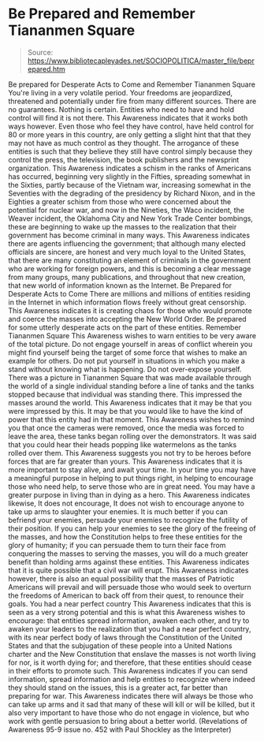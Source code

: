 # Be Prepared and Remember Tiananmen Square

> Source: https://www.bibliotecapleyades.net/SOCIOPOLITICA/master_file/beprepared.htm

Be prepared for Desperate Acts to Come
and
Remember Tiananmen Square
You're living in a very volatile
period. Your freedoms are jeopardized, threatened and potentially under fire
from many different sources. There are no guarantees. Nothing is certain.
Entities who need to have and hold control will find it is not there. This
Awareness indicates that it works both ways however. Even those who feel they
have control, have held control for 80 or more years in this country, are
only getting a slight hint that that they may not have as much control as
they thought.
The arrogance of these entities is
such that they believe they still have control simply because they control
the press, the television, the book publishers and the newsprint organization.
This Awareness indicates a schism in the ranks of Americans has occurred,
beginning very slightly in the Fifties, spreading somewhat in the Sixties,
partly because of the Vietnam war, increasing somewhat in the Seventies with
the degrading of the presidency by Richard Nixon, and in the Eighties a greater
schism from those who were concerned about the potential for nuclear war,
and now in the Nineties, the Waco incident, the Weaver incident, the
Oklahoma
City and
New York Trade Center bombings, these are beginning to wake up the
masses to the realization that their government has become criminal in many
ways.
This Awareness indicates there are
agents influencing the government; that although many elected officials are
sincere, are honest and very much loyal to the United States, that there are
many constituting an element of criminals in the government who are working
for foreign powers, and this is becoming a clear message from many groups,
many publications, and throughout that new creation, that new world of information
known as the Internet.
Be Prepared
for Desperate Acts to Come
There are millions and millions of
entities residing in the Internet in which information flows freely without
great censorship. This Awareness indicates it is creating chaos for those
who would promote and coerce the masses into accepting the
New World Order.
Be prepared for some utterly desperate acts on the part of these entities.
Remember
Tiananmen Square
This Awareness wishes to warn entities
to be very aware of the total picture. Do not engage yourself in areas
of conflict wherein you might find yourself being the target of some force
that wishes to make an example for others. Do not put yourself in situations
in which you make a stand without knowing what is happening. Do not
over-expose yourself.
There was a picture in Tiananmen
Square that was made available through the world of a single individual standing
before a line of tanks and the tanks stopped because that individual was standing
there. This impressed the masses around the world.
This Awareness indicates that it
may be that you were impressed by this. It may be that you would like to have
the kind of power that this entity had in that moment. This Awareness wishes
to remind you that once the cameras were removed, once the media was forced
to leave the area, these tanks began rolling over the demonstrators. It was
said that you could hear their heads popping like watermelons as the tanks
rolled over them. This Awareness suggests you not try to be heroes before
forces that are far greater than yours. This Awareness indicates that it is
more important to stay alive, and await your time. In your time you may have
a meaningful purpose in helping to put things right, in helping to encourage
those who need help, to serve those who are in great need. You may have a
greater purpose in living than in dying as a hero.
This Awareness indicates likewise,
It does not encourage, It does not wish to encourage anyone
to take up arms to slaughter your enemies. It is much better if you can befriend
your enemies, persuade your enemies to recognize the futility of their position.
If you can help your enemies to see the glory of the freeing of the masses,
and how the Constitution helps to free these entities for the glory of humanity;
if you can persuade them to turn their face from conquering the masses to
serving the masses, you will do a much greater benefit than holding arms against
these entities.
This Awareness indicates that it
is quite possible that a civil war will erupt. This Awareness indicates however,
there is also an equal possibility that the masses of Patriotic Americans
will prevail and will persuade those who would seek to overturn the freedoms
of American to back off from their quest, to renounce their goals.
You had a near perfect country
This Awareness indicates that this
is seen as a very strong potential and this is what this Awareness wishes
to encourage: that entities spread information, awaken each other, and try
to awaken your leaders to the realization that you had a near perfect country,
with its near perfect body of laws through the Constitution of the United
States and that the subjugation of these people into a United Nations charter
and the
New Constitution that enslave
the masses is not worth living for nor, is it worth dying for; and therefore,
that these entities should cease in their efforts to promote such.
This Awareness indicates if you can
send information, spread information and help entities to recognize where
indeed they should stand on the issues, this is a greater act, far better
than preparing for war. This Awareness indicates there will always be those
who can take up arms and it sad that many of these will kill or will be killed,
but it also very important to have those who do not engage in violence, but
who work with gentle persuasion to bring about a better world. (Revelations
of Awareness 95-9 issue no. 452 with Paul Shockley as the Interpreter)
